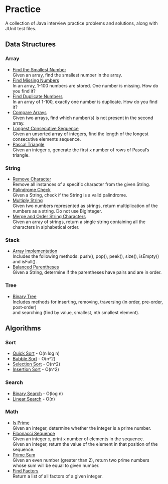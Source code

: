 # Practice
A collection of Java interview practice problems and solutions, along with JUnit test files.

## Data Structures

### Array

 - [Find the Smallest Number](/src/array/FindSmallestNum.java)  
   Given an array, find the smallest number in the array.
 - [Find Missing Numbers](/src/array/FindMissingNum.java)  
   In an array, 1-100 numbers are stored. One number is missing. How do you find
it?
 - [Find Duplicate Numbers](/src/array/FindDuplicateNum.java)  
   In an array of 1-100, exactly one number is duplicate. How do you find it?
 - [Compare Arrays](/src/array/CompareArrays.java)  
   Given two arrays, find which number(s) is not present in the second array.
 - [Longest Consecutive Sequence](/src/array/LongestConsecutiveSequence.java)  
   Given an unsorted array of integers, find the length of the longest consecutive elements sequence.
 - [Pascal Triangle](/src/array/PascalTriangleRows.java)  
   Given an integer `x`, generate the first `x` number of rows of Pascal’s triangle.
 
### String

 - [Remove Character](/src/string/RemoveChar.java)  
   Remove all instances of a specific character from the given String.
 - [Palindrome Check](/src/string/PalindromeCheck.java)  
   Given a String, check if the String is a valid palindrome.
 - [Multiply String](/src/string/MultiplyString.java)  
   Given two numbers represented as strings, return multiplication of the numbers as a string. Do not use BigInteger.
 - [Merge and Order String Characters](/src/string/MergeAndOrderStringChars.java)  
   Given an array of strings, return a single string containing all the characters in alphabetical order.

### Stack

 - [Array Implementation](/src/stack/StackArray.java)  
   Includes the following methods: push(), pop(), peek(), size(), isEmpty() and isFull().
 - [Balanced Parentheses](/src/stack/BalancedParentheses.java)  
   Given a String, determine if the parentheses have pairs and are in order.

### Tree

 - [Binary Tree](/src/tree/BinaryTree.java)  
   Includes methods for inserting, removing, traversing (in order, pre-order, post-order)  
   and searching (find by value, smallest, nth smallest element).  
 
## Algorithms

### Sort

 - [Quick Sort](/src/sort/QuickSort.java) - O(n log n)
 - [Bubble Sort](/src/sort/BubbleSort.java) - O(n^2)
 - [Selection Sort](/src/sort/SelectionSort.java) - O(n^2)
 - [Insertion Sort](/src/sort/InsertionSort.java) - O(n^2)
 
### Search

 - [Binary Search](/src/search/BinarySearch.java) - O(log n)
 - [Linear Search](/src/search/LinearSearch.java) - O(n)

### Math

 - [Is Prime](/src/math/IsPrime.java)  
   Given an integer, determine whether the integer is a prime number.
 - [Fibonacci Sequence](/src/math/FibonacciSequence.java)  
   Given an integer `x`, print `x` number of elements in the sequence.  
   Given an integer, return the value of the element in that position of the sequence.
 - [Prime Sum](/src/math/PrimeSum.java)  
   Given an even number (greater than 2), return two prime numbers whose sum will be equal to given number.  
 - [Find Factors](/src/math/FindFactors.java)  
   Return a list of all factors of a given integer.
